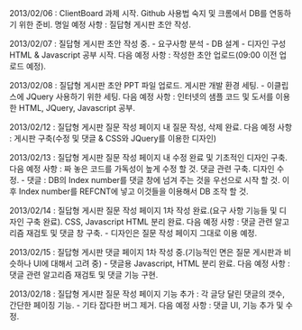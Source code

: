 ﻿2013/02/06 : ClientBoard 과제 시작. Github 사용법 숙지 및 크롬에서 DB를 연동하기 위한 준비.
명일 예정 사항 : 질답형 게시판 초안 작성.


2013/02/07 : 질답형 게시판 초안 작성 중.
	       - 요구사항 분석
               - DB 설계
               - 디자인 구성
	     HTML & Javascript 공부 시작.
다음 예정 사항 : 작성한 초안 업로드(09:00 이전 업로드 예정).


2013/02/08 : 질답형 게시판 초안 PPT 파일 업로드.
	     게시판 개발 환경 세팅. 
		- 이클립스에 JQuery 사용하기 위한 세팅.
다음 예정 사항 : 인터넷의 샘플 코드 및 도서를 이용한 HTML, JQuery, Javascript 공부.


2013/02/12 : 질답형 게시판 질문 작성 페이지 내 질문 작성, 삭제 완료.
다음 예정 사항 : 게시판 구축(수정 및 댓글 & CSS와 JQuery를 이용한 디자인)


2013/02/13 : 질답형 게시판 질문 작성 페이지 내 수정 완료 및 기초적인 디자인 구축.
다음 예정 사항 : 짜 놓은 코드를 가독성이 높게 수정 할 것. 댓글 관련 구축. 디자인 수정.
		  - 댓글 : DB의 Index number를 댓글 창에 넘겨 주는 것을 우선으로 시작 할 것.
			   이후 Index number를 REFCNT에 넣고 이것들을 이용해서 DB 조작 할 것.


2013/02/14 : 질답형 게시판 질문 작성 페이지 1차 작성 완료.(요구 사항 기능들 및 디자인 구축 완료).
	     CSS, Javascript HTML 분리 완료.
다음 예정 사항 : 댓글 관련 알고리즘 재검토 및 댓글 창 구축. 
		  - 디자인은 질문 작성 페이지 그대로 이용 예정.


2013/02/15 : 질답형 게시판 댓글 페이지 1차 작성 중.(기능적인 면은 질문 게시판과 비슷하나 UI에 대해서 고려 중)
		- 댓글용 Javascript, HTML 분리 완료.
다음 예정 사항 : 댓글 관련 알고리즘 재검토 및 댓글 기능 구현.


2013/02/18 : 질답형 게시판 질문 작성 페이지 기능 추가 : 각 글당 달린 댓글의 갯수, 간단한 페이징 기능.
		- 기타 잡다한 버그 제거.
다음 예정 사항 : 댓글 UI, 기능 추가 및 수정.